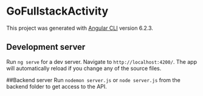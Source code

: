 # GoFullstackActivity

This project was generated with [Angular CLI](https://github.com/angular/angular-cli) version 6.2.3.

## Development server

Run `ng serve` for a dev server. Navigate to `http://localhost:4200/`. The app will automatically reload if you change any of the source files.


##Backend server
Run `nodemon server.js` or `node server.js` from the backend folder to get access to the API.

